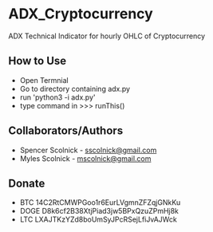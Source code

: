 ADX_Cryptocurrency
==================

ADX Technical Indicator for hourly OHLC of Cryptocurrency



How to Use
----------
  - Open Termnial
  - Go to directory containing adx.py
  - run 'python3 -i adx.py'
  - type command in >>> runThis()
  

Collaborators/Authors
---------------------
- Spencer Scolnick - sscolnick@gmail.com
- Myles Scolnick - mscolnick@gmail.com


Donate
------
- BTC   14C2RtCMWPGoo1r6EurLVgmnZFZqjGNkKu
- DOGE  D8k6cf2B38XtjPiad3jw5BPxQzuZPmHj8k
- LTC   LXAJTKzYZd8boUmSyJPcRSejLfiJvAJWck
